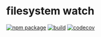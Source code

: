 # filesystem watch

[![npm package](https://img.shields.io/npm/v/@dmail/filesystem-watch.svg)](https://www.npmjs.com/package/@dmail/filesystem-watch)
[![build](https://travis-ci.com/dmail/filesystem-watch.svg?branch=master)](http://travis-ci.com/dmail/filesystem-watch)
[![codecov](https://codecov.io/gh/dmail/filesystem-watch/branch/master/graph/badge.svg)](https://codecov.io/gh/dmail/filesystem-watch)
